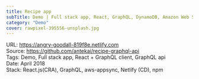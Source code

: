 ```yaml
---
title: Recipe app
subTitle: Demo | Full stack app, React, GraphQL, DynamoDB, Amazon Web Services
category: "Demo"
cover: rawpixel-395556-unsplash.jpg
---
```


URL: https://angry-goodall-819f8e.netlify.com  
Source: https://github.com/antekai/recipe-graphql-api  
Tags: Demo, Full stack app, React + GraphQL client, GraphQL api  
Date: April 2018  
Stack: React.js(CRA), GraphQL, aws-appsync, Netlify (CD), npm
